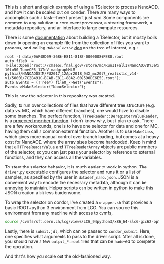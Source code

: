This is a short and quick example of using a TSelector to process NanoAOD,
and how it can be scaled out on condor.  There are many ways to accomplish
such a task--here I present just *one*.  Some components are common to any
solution: a core event processor, a steering framework, a metadata
repository, and an interface to large compute resources.  

There is some [documentation](https://root.cern.ch/developing-tselector) about building a TSelector,
but it mostly boils down to opening an example file from the collection of files you want to process,
and calling `MakeSelector` [doc](https://root.cern.ch/doc/master/classTTree.html#abe2c6509820373c42a88f343434cbcb4) on the tree of interest, e.g.:
```
root -l data/0AF48D09-3686-E811-8187-00000086FE80.root
auto file0_ = TFile::Open("root://cmseos.fnal.gov//store/mc/RunIIFall17NanoAOD/DYJetsToLL_M-10to50_TuneCP5_13TeV-madgraphMLM-pythia8/NANOAODSIM/PU2017_12Apr2018_94X_mc2017_realistic_v14-v1/50000/7C2B491C-BCAB-E811-88A2-002590DE6E5E.root");
auto Events = (TTree*) file0_->Get("Events");
Events->MakeSelector("NanoSelector");
```

This is how the selector in this repository was created.

Sadly, to run over collections of files that have different tree structure (e.g. data vs. MC, which have different branches),
one would have to disable some branches.  The perfect function, `TTreeReader::DeregisterValueReader`, is a [protected member function](https://root.cern.ch/doc/v608/classTTreeReader.html#ab9df60de0ade744cb2d5ef423cd12aec).
I don't know why, but I plan to ask.  There are a few workarounds, one is to have one selector for data and one for MC, having them call a common external function.  Another is to use `MakeClass`, which gives more manual control over branch loading, but comes at a heavy cost for NanoAOD, where the array sizes become hardcoded.
Keep in mind that all `TTreeReaderValue` and `TTreeReaderArray` objects are public members of the selector, so you can just pass your selector by reference to external
functions, and they can access all the variables.

To steer the selector behavior, it is much easier to work in python.  The `driver.py` executable configures the selector and runs it on
a list of samples, as specified by the user in `datadef_nano.json`.  JSON is a convenient way to encode the necessary metadata, although
it can be annoying to maintain.  Helper scripts can be written in python to make this JSON creation a bit less burdensome.

To wrap the selector on condor, I've created a `wrapper.sh` that provides a basic ROOT+python 3 environment from LCG.
You can source this environment from any machine with access to cvmfs,
```bash
source /cvmfs/sft.cern.ch/lcg/views/LCG_94python3/x86_64-slc6-gcc62-opt/setup.sh
```

Lastly, there is `submit.jdl`, which can be passed to `condor_submit`.  Here, one specifies what arguments to pass to the driver script.
After all is done, you should have a few `output_*.root` files that can be `hadd`-ed to complete the operation.

And that's how you scale out the old-fashioned way.

